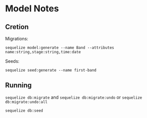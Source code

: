 # Model Notes

## Cretion

Migrations:

`sequelize model:generate --name Band --attributes name:string,stage:string,time:date`

Seeds:

`sequelize seed:generate --name first-band`

## Running

`sequelize db:migrate` and `sequelize db:migrate:undo` or `sequelize db:migrate:undo:all`

`sequelize db:seed`
